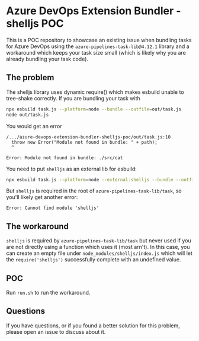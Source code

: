 # Azure DevOps Extension Bundler - shelljs POC

This is a POC repository to showcase an existing issue when bundling tasks for Azure DevOps using the `azure-pipelines-task-lib@4.12.1` library and a workaround which keeps your task size small (which is likely why you are already bundling your task code).

## The problem

The shelljs library uses dynamic require() which makes esbuild unable to tree-shake correctly. If you are bundling your task with

```bash
npx esbuild task.js --platform=node --bundle --outfile=out/task.js
node out/task.js
```

You would get an error

```text
/.../azure-devops-extension-bundler-shelljs-poc/out/task.js:10
  throw new Error("Module not found in bundle: " + path);
  ^

Error: Module not found in bundle: ./src/cat
```

You need to put `shelljs` as an external lib for esbuild:

```bash
npx esbuild task.js --platform=node --external:shelljs --bundle --outfile=out/task.js
```

But `shelljs` is required in the root of `azure-pipelines-task-lib/task`, so you'll likely get another error:

```text
Error: Cannot find module 'shelljs'
```

## The workaround

`shelljs` is required by `azure-pipelines-task-lib/task` but never used if you are not directly using a function which uses it (most arn't). In this case, you can create an empty file under `node_modules/shelljs/index.js` which will let the `require('shelljs')` successfully complete with an undefined value.

## POC

Run `run.sh` to run the workaround.

## Questions

If you have questions, or if you found a better solution for this problem, please open an issue to discuss about it.
